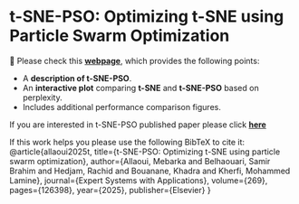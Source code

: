 # t-SNE-PSO: Optimizing t-SNE using Particle Swarm Optimization

📌 Please check this **[webpage](https://m-allaoui.github.io/t-SNE-PSO/)**, which provides the following points:

- A **description of t-SNE-PSO**.
- An **interactive plot** comparing **t-SNE** and **t-SNE-PSO** based on perplexity.
- Includes additional performance comparison figures.

If you are interested in t-SNE-PSO published paper please click **[here](https://doi.org/10.1016/j.eswa.2025.126398)**

If this work helps you please use the following BibTeX to cite it:
@article{allaoui2025t,
  title={t-SNE-PSO: Optimizing t-SNE using particle swarm optimization},
  author={Allaoui, Mebarka and Belhaouari, Samir Brahim and Hedjam, Rachid and Bouanane, Khadra and Kherfi, Mohammed Lamine},
  journal={Expert Systems with Applications},
  volume={269},
  pages={126398},
  year={2025},
  publisher={Elsevier}
}
